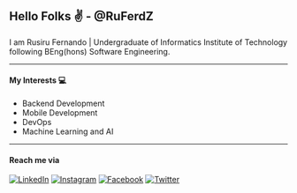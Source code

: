## Hello Folks ✌️ - @RuFerdZ
I am Rusiru Fernando | Undergraduate of Informatics Institute of Technology following BEng(hons) Software Engineering.

<hr>

#### My Interests 💻
- Backend Development 
- Mobile Development
- DevOps
- Machine Learning and AI

<hr>

#### Reach me via
<a href="https://www.linkedin.com/in/rusiru-fernando-246618169/" target="_blank"><img src="https://img.shields.io/badge/LinkedIn-%230077B5.svg?&style=flat-square&logo=linkedin&logoColor=white" alt="LinkedIn"></a>
<a href="https://www.instagram.com/rusiru_ferdz/?hl=en" target="_blank"><img src="https://img.shields.io/badge/Instagram-%23E4405F.svg?&style=flat-square&logo=instagram&logoColor=white" alt="Instagram"></a>
<a href="https://www.facebook.com/rusiru.ferdz" target="_blank"><img src="https://img.shields.io/badge/Facebook-%231877F2.svg?&style=flat-square&logo=facebook&logoColor=white" alt="Facebook"></a>
<a href="https://twitter.com/Rusiru_Fernando" target="_blank"><img src="https://img.shields.io/twitter/url.svg?style=social&url=https%3A%2F%2Fshields.io" alt="Twitter"></a>
